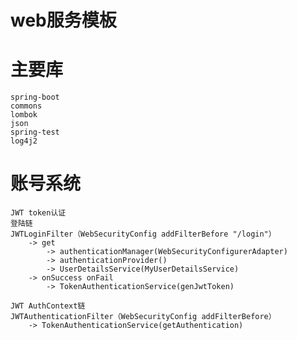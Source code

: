 # web服务模板

# 主要库

    spring-boot
    commons
    lombok
    json
    spring-test
    log4j2
    
# 账号系统
    
    JWT token认证
    登陆链
    JWTLoginFilter（WebSecurityConfig addFilterBefore "/login"）
        -> get
            -> authenticationManager(WebSecurityConfigurerAdapter) 
            -> authenticationProvider() 
            -> UserDetailsService(MyUserDetailsService)
        -> onSuccess onFail
            -> TokenAuthenticationService(genJwtToken)
    
    JWT AuthContext链
    JWTAuthenticationFilter（WebSecurityConfig addFilterBefore）
        -> TokenAuthenticationService(getAuthentication)